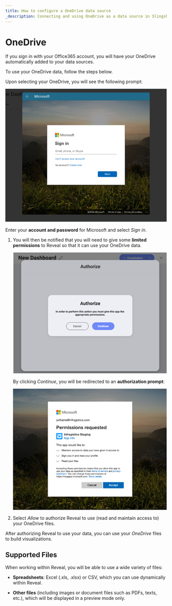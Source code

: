 ```yaml
---
title: How to configure a OneDrive data source
_description: Connecting and using OneDrive as a data source in Slingshot to boost your results.
---
```


# OneDrive

If you sign in with your Office365 account, you will have your OneDrive automatically added to your data sources.

To use your OneDrive data, follow the steps below.

Upon selecting your OneDrive, you will see the following prompt:

  <img src="images/OneDriveLogin_All.png" alt="One Drive Login" class="responsive-img"/>

Enter your **account and password** for Microsoft and select *Sign in*.

1.  You will then be notified that you will need to give some **limited permissions** to Reveal so that it can use your OneDrive data.

    <img src="images/notification-limited-permissions.png" alt="Reveal notification for giving permissions to the app" class="responsive-img"/>

    By clicking *Continue*, you will be redirected to an **authorization prompt**:

    <img src="images/limited-permissions-onedrive_all.png" alt="Limited permissions request Microsoft dialog" class="responsive-img"/>

2.  Select *Allow* to authorize Reveal to use (read and maintain access
    to) your OneDrive files.

After authorizing Reveal to use your data, you can use your *OneDrive* files to build visualizations.
## Supported Files

When working within Reveal, you will be able to use a wide variety of
files:

  - **Spreadsheets**: Excel (.xls, .xlsx) or CSV, which you can use
    dynamically within Reveal.

  - **Other files** (including images or document files such as PDFs,
    texts, etc.), which will be displayed in a preview mode only.
